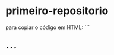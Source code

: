 # primeiro-repositorio

para copiar o código em HTML:
´´´
<html>
  <h1<meu primeiro arquivo HTML><h1>
  </html>
´´´
